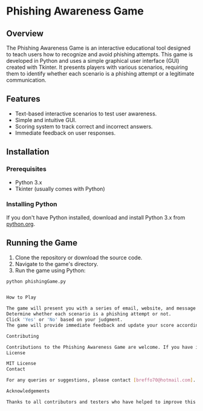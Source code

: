 # Phishing Awareness Game

## Overview

The Phishing Awareness Game is an interactive educational tool designed to teach users how to recognize and avoid phishing attempts. This game is developed in Python and uses a simple graphical user interface (GUI) created with Tkinter. It presents players with various scenarios, requiring them to identify whether each scenario is a phishing attempt or a legitimate communication.

## Features
- Text-based interactive scenarios to test user awareness.
- Simple and intuitive GUI.
- Scoring system to track correct and incorrect answers.
- Immediate feedback on user responses.

## Installation

### Prerequisites
- Python 3.x
- Tkinter (usually comes with Python)

### Installing Python
If you don't have Python installed, download and install Python 3.x from [python.org](https://www.python.org/).

## Running the Game
1. Clone the repository or download the source code.
2. Navigate to the game's directory.
3. Run the game using Python:

```bash
python phishingGame.py


How to Play

The game will present you with a series of email, website, and message scenarios.
Determine whether each scenario is a phishing attempt or not.
Click 'Yes' or 'No' based on your judgment.
The game will provide immediate feedback and update your score accordingly.

Contributing

Contributions to the Phishing Awareness Game are welcome. If you have ideas for new scenarios, enhancements, or find any issues, feel free to contribute.
License

MIT License
Contact

For any queries or suggestions, please contact [breffo70@hotmail.com].

Acknowledgements

Thanks to all contributors and testers who have helped to improve this educational tool.

